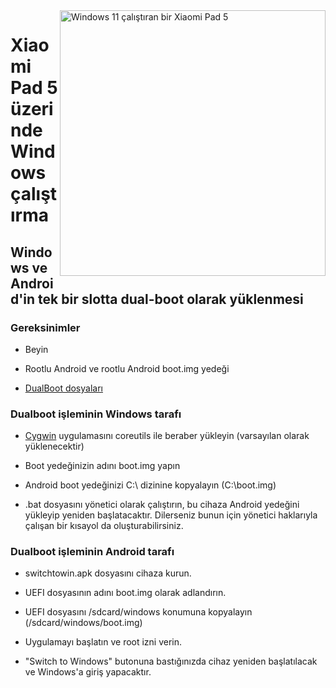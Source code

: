 <img align="right" src="https://raw.githubusercontent.com/erdilS/Port-Windows-11-Xiaomi-Pad-5/main/nabu.png" width="425" alt="Windows 11 çalıştıran bir Xiaomi Pad 5">


# Xiaomi Pad 5 üzerinde Windows çalıştırma

## Windows ve Android'in tek bir slotta dual-boot olarak yüklenmesi

### Gereksinimler

- Beyin

- Rootlu Android ve rootlu Android boot.img yedeği

- [DualBoot dosyaları](https://github.com/erdilS/Port-Windows-11-Xiaomi-Pad-5/releases/tag/dualboot) 

### Dualboot işleminin Windows tarafı

- [Cygwin](https://www.cygwin.com/setup-x86_64.exe) uygulamasını coreutils ile beraber yükleyin (varsayılan olarak yüklenecektir)

- Boot yedeğinizin adını boot.img yapın

- Android boot yedeğinizi C:\ dizinine kopyalayın (C:\boot.img)

- .bat dosyasını yönetici olarak çalıştırın, bu cihaza Android yedeğini yükleyip yeniden başlatacaktır. Dilerseniz bunun için yönetici haklarıyla çalışan bir kısayol da oluşturabilirsiniz.

### Dualboot işleminin Android tarafı

- switchtowin.apk dosyasını cihaza kurun.

- UEFI dosyasının adını boot.img olarak adlandırın.

- UEFI dosyasını /sdcard/windows konumuna kopyalayın (/sdcard/windows/boot.img)

- Uygulamayı başlatın ve root izni verin.

- "Switch to Windows" butonuna bastığınızda cihaz yeniden başlatılacak ve Windows'a giriş yapacaktır.

